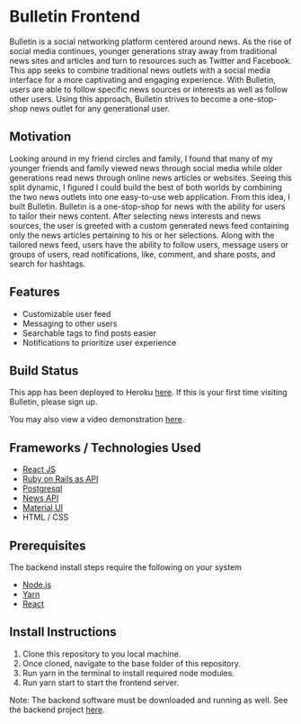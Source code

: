 # Bulletin Frontend
Bulletin is a social networking platform centered around news. As the rise of social media continues, younger generations stray away from traditional news sites and articles and turn to resources such as Twitter and Facebook. This app seeks to combine traditional news outlets with a social media interface for a more captivating and engaging experience. With Bulletin, users are able to follow specific news sources or interests as well as follow other users. Using this approach, Bulletin strives to become a one-stop-shop news outlet for any generational user.


## Motivation
Looking around in my friend circles and family, I found that many of my younger friends and family viewed news through social media while older generations read news through online news articles or websites. Seeing this split dynamic, I figured I could build the best of both worlds by combining the two news outlets into one easy-to-use web application. From this idea, I built Bulletin. Bulletin is a one-stop-shop for news with the ability for users to tailor their news content. After selecting news interests and news sources, the user is greeted with a custom generated news feed containing only the news articles pertaining to his or her selections. Along with the tailored news feed, users have the ability to follow users, message users or groups of users, read notifications, like, comment, and share posts, and search for hashtags.


## Features
* Customizable user feed
* Messaging to other users
* Searchable tags to find posts easier
* Notifications to prioritize user experience


## Build Status
This app has been deployed to Heroku [here](https://bulletin-app-front.herokuapp.com/). If this is your first time visiting Bulletin, please sign up.

You may also view a video demonstration [here](https://www.youtube.com/watch?v=LRW9Y2imcJs).


## Frameworks / Technologies Used
* [React JS](https://reactjs.org/)
* [Ruby on Rails as API](https://rubyonrails.org/)
* [Postgresql](https://www.postgresql.org/)
* [News API](https://newsapi.org/)
* [Material UI](https://material-ui.com/)
* HTML / CSS


## Prerequisites
The backend install steps require the following on your system
* [Node.js](https://nodejs.org/en/)
* [Yarn](https://yarnpkg.com/)
* [React](https://reactjs.org/)


## Install Instructions
1. Clone this repository to you local machine.
2. Once cloned, navigate to the base folder of this repository.
3. Run yarn in the terminal to install required node modules.
4. Run yarn start to start the frontend server.

Note: The backend software must be downloaded and running as well. See the backend project [here](https://github.com/hoobie4792/bulletin-backend).